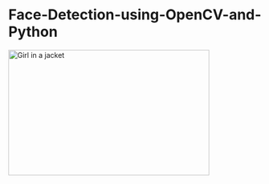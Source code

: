 # Face-Detection-using-OpenCV-and-Python

<img src="https://i.ibb.co/dcKxSK0/294893371-923275711926840-6664429247355750155-n.png" alt="Girl in a jacket" width="400px" height="250px">

